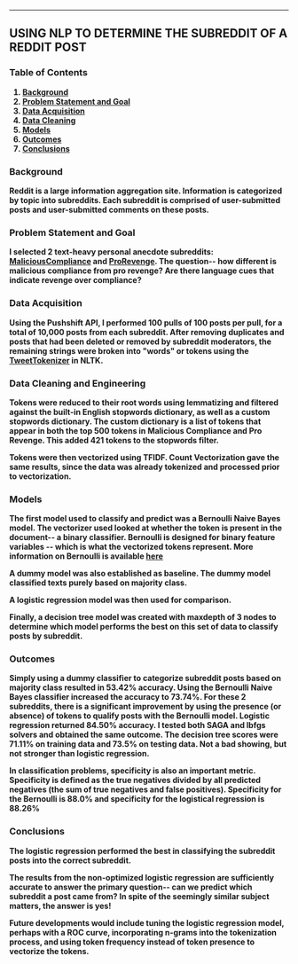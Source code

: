 
---
 ## <b>USING NLP TO DETERMINE THE SUBREDDIT OF A REDDIT POST

### Table of Contents
1. [Background](#background)
2. [Problem Statement and Goal](#goal)
3. [Data Acquisition](#acquisition)
4. [Data Cleaning](#cleaning)
5. [Models](#models)
6. [Outcomes](#outcomes)
7. [Conclusions](#conclusion)


### Background <a id = 'background'></a>
Reddit is a large information aggregation site. Information is categorized by topic into subreddits.
Each subreddit is comprised of user-submitted posts and user-submitted comments on these posts.


### Problem Statement and Goal <a id = 'goal'></a>
I selected 2 text-heavy personal anecdote subreddits: [MaliciousCompliance](https://www.reddit.com/r/MaliciousCompliance/)  and [ProRevenge](https://www.reddit.com/r/ProRevenge/).  The question-- how different is malicious compliance from pro revenge? Are there language cues that indicate revenge over compliance? 

### Data Acquisition <a id = 'acquisition'></a>
Using the Pushshift API, I performed 100 pulls of 100 posts per pull, for a total of 10,000 posts
from each subreddit. After removing duplicates and posts that had been deleted or removed by subreddit moderators, the remaining strings were broken into "words" or tokens using the [TweetTokenizer](https://www.nltk.org/api/nltk.tokenize.html) in NLTK. 

### Data Cleaning and Engineering <a id = 'cleaning'></a>
Tokens were reduced to their root words using lemmatizing and filtered against the built-in English stopwords dictionary, as well as a custom stopwords dictionary. The custom dictionary is a list of tokens that appear in both the top 500 tokens in Malicious Compliance and Pro Revenge. This added 421 tokens to the stopwords filter.

Tokens were then vectorized using TFIDF. Count Vectorization gave the same results, since the data was already tokenized and processed prior to vectorization. 

### Models <a id = 'models'></a>
The first model used to classify and predict was a Bernoulli Naive Bayes model. The vectorizer used looked at whether the token is present in the document-- a binary classifier. Bernoulli is designed for binary feature variables -- which is what the vectorized tokens represent. More information on Bernoulli is available [here](http://www.inf.ed.ac.uk/teaching/courses/inf2b/learnnotes/inf2b-learn-note07-2up.pdf)

A dummy model was also established as baseline. The dummy model classified texts purely based on majority class.

A logistic regression model was then used for comparison.

Finally, a decision tree model was created with maxdepth of 3 nodes to determine which model performs the best on this set of data to classify posts by subreddit.

### Outcomes<a id = 'outcomes'></a>

Simply using a dummy classifier to categorize subreddit posts based on majority class resulted in 53.42% accuracy. Using the Bernoulli Naive Bayes classifier increased the accuracy to 73.74%. For these 2 subreddits, there is a significant improvement by using the presence (or absence) of tokens to qualify posts with the Bernoulli model.
Logistic regression returned 84.50% accuracy. I tested both SAGA and lbfgs solvers and obtained the same outcome.
The decision tree scores were 71.11% on training data and 73.5% on testing data. Not a bad showing, but not stronger than logistic regression.

In classification problems, specificity is also an important metric. Specificity is defined as the true negatives divided by all predicted negatives (the sum of true negatives and false positives). Specificity for the Bernoulli is 88.0% and specificity for the logistical regression is 88.26%


### Conclusions<a id = 'conclusion'></a>
The logistic regression performed the best in classifying the subreddit posts into the correct subreddit.

 The results from the non-optimized logistic regression are sufficiently accurate to answer the primary question-- can we predict which subreddit a post came from? In spite of the seemingly similar subject matters, the answer is yes!

 Future developments would include tuning the logistic regression model, perhaps with a ROC curve, incorporating n-grams into the tokenization process, and using token frequency instead of token presence to vectorize the tokens.









